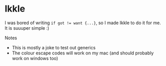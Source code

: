 # Ikkle

I was bored of writing `if got != want {...}`, so I made Ikkle to do it for me. It is suuuper simple :)

Notes
- This is mostly a joke to test out generics
- The colour escape codes will work on my mac (and should probably work on windows too)
